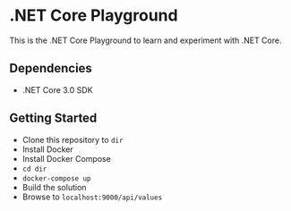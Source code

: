 # .NET Core Playground

This is the .NET Core Playground to learn and experiment with .NET Core.

## Dependencies
- .NET Core 3.0 SDK

## Getting Started
- Clone this repository to `dir`
- Install Docker
- Install Docker Compose
- `cd dir`
- `docker-compose up`
- Build the solution
- Browse to `localhost:9000/api/values`